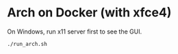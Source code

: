 # Arch on Docker (with xfce4)
On Windows, run x11 server first to see the GUI.

```bash
./run_arch.sh
```